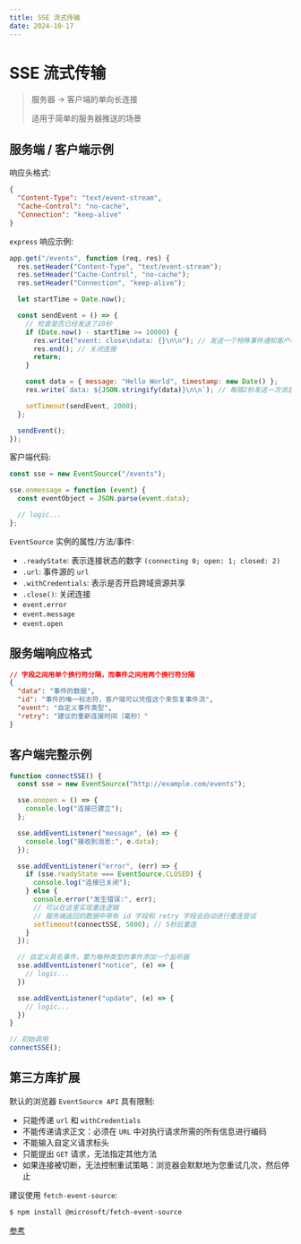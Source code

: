 ```yaml
---
title: SSE 流式传输
date: 2024-10-17
---
```


# SSE 流式传输

> 服务器 -> 客户端的单向长连接
> 
> 适用于简单的服务器推送的场景

## 服务端 / 客户端示例

响应头格式:

```json {2}
{
  "Content-Type": "text/event-stream",
  "Cache-Control": "no-cache",
  "Connection": "keep-alive"
}
```

`express` 响应示例:

```js
app.get("/events", function (req, res) {
  res.setHeader("Content-Type", "text/event-stream");
  res.setHeader("Cache-Control", "no-cache");
  res.setHeader("Connection", "keep-alive");

  let startTime = Date.now();

  const sendEvent = () => {
    // 检查是否已经发送了10秒
    if (Date.now() - startTime >= 10000) {
      res.write("event: close\ndata: {}\n\n"); // 发送一个特殊事件通知客户端关闭
      res.end(); // 关闭连接
      return;
    }

    const data = { message: "Hello World", timestamp: new Date() };
    res.write(`data: ${JSON.stringify(data)}\n\n`); // 每隔2秒发送一次消息

    setTimeout(sendEvent, 2000);
  };

  sendEvent();
});
```

客户端代码:

```js
const sse = new EventSource("/events");

sse.onmessage = function (event) {
  const eventObject = JSON.parse(event.data);

  // logic...
};
```

`EventSource` 实例的属性/方法/事件:

- `.readyState`: 表示连接状态的数字 `(connecting 0; open: 1; closed: 2)`
- `.url`: 事件源的 `url`
- `.withCredentials`: 表示是否开启跨域资源共享
- `.close()`: 关闭连接
- `event.error`
- `event.message`
- `event.open`

## 服务端响应格式

```json
// 字段之间用单个换行符分隔，而事件之间用两个换行符分隔
{
  "data": "事件的数据",
  "id": "事件的唯一标志符，客户端可以凭借这个来恢复事件流",
  "event": "自定义事件类型",
  "retry": "建议的重新连接时间（毫秒）"
}
```

## 客户端完整示例

```js
function connectSSE() {
  const sse = new EventSource("http://example.com/events");

  sse.onopen = () => {
    console.log("连接已建立");
  };

  sse.addEventListener("message", (e) => {
    console.log("接收到消息:", e.data);
  });

  sse.addEventListener("error", (err) => {
    if (sse.readyState === EventSource.CLOSED) {
      console.log("连接已关闭");
    } else {
      console.error("发生错误:", err);
      // 可以在这里实现重连逻辑
      // 服务端返回的数据中带有 id 字段和 retry 字段会自动进行重连尝试
      setTimeout(connectSSE, 5000); // 5秒后重连
    }
  });

  // 自定义具名事件，要为每种类型的事件添加一个监听器
  sse.addEventListener("notice", (e) => {
    // logic...
  })

  sse.addEventListener("update", (e) => {
    // logic...
  })
}

// 初始调用
connectSSE();
```

## 第三方库扩展

默认的浏览器 `EventSource API` 具有限制:
- 只能传递 `url` 和 `withCredentials`
- 不能传递请求正文：必须在 `URL` 中对执行请求所需的所有信息进行编码
- 不能输入自定义请求标头
- 只能提出 `GET` 请求，无法指定其他方法
- 如果连接被切断，无法控制重试策略：浏览器会默默地为您重试几次，然后停止

建议使用 `fetch-event-source`:

```sh
$ npm install @microsoft/fetch-event-source
```

[参考](https://github.com/Azure/fetch-event-source)
